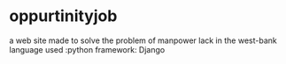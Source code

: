# oppurtinityjob
a web site made to solve the problem of manpower lack in the west-bank
language used :python
framework: Django
